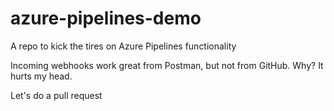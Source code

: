 # azure-pipelines-demo
A repo to kick the tires on Azure Pipelines functionality

Incoming webhooks work great from Postman, but not from GitHub. Why? It hurts my head.

Let's do a pull request
